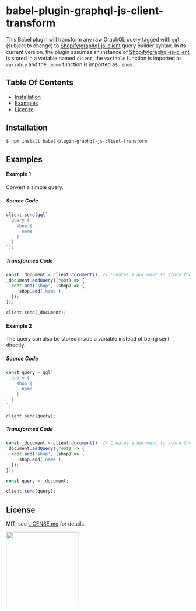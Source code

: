 # babel-plugin-graphql-js-client-transform

This Babel plugin will transform any raw GraphQL query tagged with `gql` (subject to change) to [Shopify/graphql-js-client](https://github.com/Shopify/graphql-js-client) query builder syntax.
In its current version, the plugin assumes an instance of [Shopify/graphql-js-client](https://github.com/Shopify/graphql-js-client) is stored in a variable named `client`, the `variable` function is imported as `variable` and the `_enum` function is imported as `_enum`.

## Table Of Contents

- [Installation](#installation)
- [Examples](#examples)
- [License](http://github.com/Shopify/babel-plugin-graphql-js-client-transform/blob/master/LICENSE.md)

## Installation
```bash
$ npm install babel-plugin-graphql-js-client-transform
```

## Examples

#### Example 1
Convert a simple query.

##### Source Code
``` js
client.send(gql`
  query {
    shop {
      name
    }
  }
`);
```

##### Transformed Code
```js
const _document = client.document(); // Creates a document to store the query
_document.addQuery((root) => {
  root.add('shop', (shop) => {
     shop.add('name');
  });
});

client.send(_document);
```

#### Example 2
The query can also be stored inside a variable instead of being sent directly.

##### Source Code

```js
const query = gql`
  query {
    shop {
      name
    }
  }
`;

client.send(query);
```

##### Transformed Code
```js
const _document = client.document(); // Creates a document to store the operations
_document.addQuery((root) => {
  root.add('shop', (shop) => {
     shop.add('name');
  });
});

const query = _document;

client.send(query);
```

## License

MIT, see [LICENSE.md](http://github.com/Shopify/babel-plugin-graphql-js-client-transform/blob/master/LICENSE.md) for details.

<img src="https://cdn.shopify.com/shopify-marketing_assets/builds/19.0.0/shopify-full-color-black.svg" width="200" />
